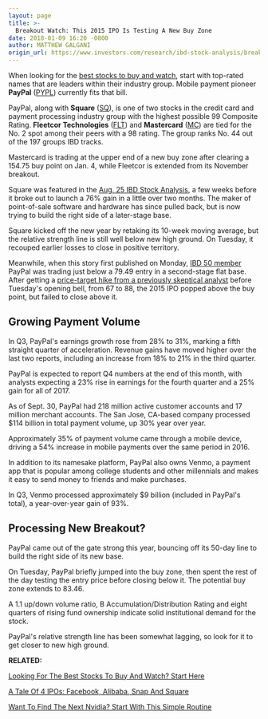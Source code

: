 ```yaml
---
layout: page
title: >-
  Breakout Watch: This 2015 IPO Is Testing A New Buy Zone
date: 2018-01-09 16:20 -0800
author: MATTHEW GALGANI
origin_url: https://www.investors.com/research/ibd-stock-analysis/breakout-watch-paypal-near-buy-zone/
---
```





When looking for the [best stocks to buy and watch](https://www.investors.com/how-to-invest/investors-corner/looking-for-the-best-stocks-to-buy-and-watch-start-here/), start with top-rated names that are leaders within their industry group. Mobile payment pioneer **PayPal** ([PYPL](https://research.investors.com/quote.aspx?symbol=PYPL)) currently fits that bill.









 
 
 PayPal, along with **Square** ([SQ](https://research.investors.com/quote.aspx?symbol=SQ)), is one of two stocks in the credit card and payment processing industry group with the highest possible 99 Composite Rating. **Fleetcor Technologies** ([FLT](https://research.investors.com/quote.aspx?symbol=FLT)) and **Mastercard** ([MC](https://research.investors.com/quote.aspx?symbol=MC)) are tied for the No. 2 spot among their peers with a 98 rating.
The group ranks No. 44 out of the 197 groups IBD tracks.


Mastercard is trading at the upper end of a new buy zone after clearing a 154.75 buy point on Jan. 4, while Fleetcor is extended from its November breakout.


Square was featured in the [Aug. 25 IBD Stock Analysis](https://www.investors.com/research/ibd-stock-analysis/after-87-gain-can-this-tech-ipo-process-another-breakout/), a few weeks before it broke out to launch a 76% gain in a little over two months. The maker of point-of-sale software and hardware has since pulled back, but is now trying to build the right side of a later-stage base.


Square kicked off the new year by retaking its 10-week moving average, but the relative strength line is still well below new high ground. On Tuesday, it recouped earlier losses to close in positive territory.


Meanwhile, when this story first published on Monday, [IBD 50 member](https://research.investors.com/stock-lists/ibd-50/) PayPal was trading just below a 79.49 entry in a second-stage flat base. After getting a [price-target hike from a previously skeptical analyst](https://www.cnbc.com/2018/01/09/paypal-rises-after-previously-skeptical-analyst-jumps-on-the-bandwagon.html) before Tuesday's opening bell, from 67 to 88, the 2015 IPO popped above the buy point, but failed to close above it.


Growing Payment Volume
----------------------


In Q3, PayPal's earnings growth rose from 28% to 31%, marking a fifth straight quarter of acceleration. Revenue gains have moved higher over the last two reports, including an increase from 18% to 21% in the third quarter.


PayPal is expected to report Q4 numbers at the end of this month, with analysts expecting a 23% rise in earnings for the fourth quarter and a 25% gain for all of 2017.


As of Sept. 30, PayPal had 218 million active customer accounts and 17 million merchant accounts. The San Jose, CA-based company processed $114 billion in total payment volume, up 30% year over year.


Approximately 35% of payment volume came through a mobile device, driving a 54% increase in mobile payments over the same period in 2016.


In addition to its namesake platform, PayPal also owns Venmo, a payment app that is popular among college students and other millennials and makes it easy to send money to friends and make purchases.


In Q3, Venmo processed approximately $9 billion (included in PayPal's total), a year-over-year gain of 93%.


Processing New Breakout?
------------------------


PayPal came out of the gate strong this year, bouncing off its 50-day line to build the right side of its new base.


On Tuesday, PayPal briefly jumped into the buy zone, then spent the rest of the day testing the entry price before closing below it. The potential buy zone extends to 83.46.



A 1.1 up/down volume ratio, B Accumulation/Distribution Rating and eight quarters of rising fund ownership indicate solid institutional demand for the stock.


PayPal's relative strength line has been somewhat lagging, so look for it to get closer to new high ground.


**RELATED:**


[Looking For The Best Stocks To Buy And Watch? Start Here](https://www.investors.com/how-to-invest/investors-corner/looking-for-the-best-stocks-to-buy-and-watch-start-here/)


[A Tale Of 4 IPOs: Facebook, Alibaba, Snap And Square](https://www.investors.com/how-to-invest/investors-corner/a-tale-of-4-ipos-facebook-alibaba-snap-and-square/)


[Want To Find The Next Nvidia? Start With This Simple Routine](https://www.investors.com/research/ibd-stock-analysis/how-to-invest-in-the-stock-market-start-with-a-simple-routine/)




